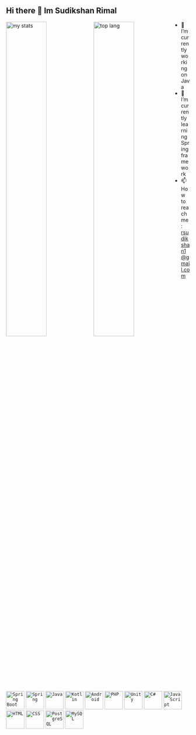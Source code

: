 ## Hi there 👋 Im Sudikshan Rimal

<img alt="my stats" align="left" width="47%" src="https://github-readme-stats.vercel.app/api?username=rsudikshan&show_icons=true" />


<img alt="top lang" align="left" width="47%"  src="https://github-readme-stats.vercel.app/api/top-langs/?username=rsudikshan&layout=compact"/>





<!--
**rsudikshan/rsudikshan** is a ✨ _special_ ✨ repository because its `README.md` (this file) appears on your GitHub profile.
Here are some ideas to get you started:
- 💬 Ask me about ...
- 😄 Pronouns: ...
- 🤔 I’m looking for help with ...
- ⚡ Fun fact: ...
- 👯 I’m looking to collaborate on ...
 <img alt="my stats" align="left" width="10%" src="https://hits.dwyl.com/rsudikshan/rsudikshan.svg?style=flat-square" /> 
-->

- 🔭 I’m currently working on Java
- 🌱 I’m currently learning Spring framework
- 📫 How to reach me: rsudikshan1@gmail.com

<div align="start">
  <code><img width="50" src="https://raw.githubusercontent.com/marwin1991/profile-technology-icons/refs/heads/main/icons/spring_boot.png" alt="Spring Boot" title="Spring Boot"/></code>
  <code><img width="50" src="https://raw.githubusercontent.com/marwin1991/profile-technology-icons/refs/heads/main/icons/spring.png" alt="Spring" title="Spring"/></code>
  <code><img width="50" src="https://raw.githubusercontent.com/marwin1991/profile-technology-icons/refs/heads/main/icons/java.png" alt="Java" title="Java"/></code>
  <code><img width="50" src="https://raw.githubusercontent.com/marwin1991/profile-technology-icons/refs/heads/main/icons/kotlin.png" alt="Kotlin" title="Kotlin"/></code>
  <code><img width="50" src="https://cdn.jsdelivr.net/gh/devicons/devicon/icons/android/android-original.svg" alt="Android" title="Android"/></code>
  <code><img width="50" src="https://raw.githubusercontent.com/marwin1991/profile-technology-icons/refs/heads/main/icons/php.png" alt="PHP" title="PHP"/></code>
  <code><img width="50" src="https://raw.githubusercontent.com/marwin1991/profile-technology-icons/refs/heads/main/icons/unity.png" alt="Unity" title="Unity"/></code>
  <code><img width="50" src="https://cdn.jsdelivr.net/gh/devicons/devicon/icons/csharp/csharp-original.svg" alt="C#" title="C#"/></code>
  <code><img width="50" src="https://raw.githubusercontent.com/marwin1991/profile-technology-icons/refs/heads/main/icons/javascript.png" alt="JavaScript" title="JavaScript"/></code>
  <code><img width="50" src="https://raw.githubusercontent.com/marwin1991/profile-technology-icons/refs/heads/main/icons/html.png" alt="HTML" title="HTML"/></code>
  <code><img width="50" src="https://raw.githubusercontent.com/marwin1991/profile-technology-icons/refs/heads/main/icons/css.png" alt="CSS" title="CSS"/></code>
  <code><img width="50" src="https://raw.githubusercontent.com/marwin1991/profile-technology-icons/refs/heads/main/icons/postgresql.png" alt="PostgreSQL" title="PostgreSQL"/></code>
  <code><img width="50" src="https://raw.githubusercontent.com/marwin1991/profile-technology-icons/refs/heads/main/icons/mysql.png" alt="MySQL" title="MySQL"/></code>
</div>


